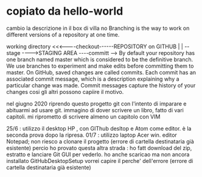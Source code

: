 # copiato da hello-world
cambio la descrizione in il box di villa
no
Branching is the way to work on different versions of a repository at one time.

working directory  <<<----checkout------REPOSITORY on GITHUB
        |                                        |
        --stage ---->STAGING AREA ----committ -->
By default your repository has one branch named master which is considered to be the definitive branch. We use branches to experiment and make edits before committing them to master.
On GitHub, saved changes are called commits. Each commit has an associated commit message, which is a description explaining why a particular change was made. Commit messages capture the history of your changes  cosi gli altri possono capiire il motivo.

nel giugno 2020 riprendo questo progetto git con l'intento di imparare e abituarmi ad usare git.
immagino di dover scrivere un libro, fatto di vari capitoli.
mi riprometto di scrivere almeno un capitolo con VIM

25/6 :  utilizzo  il desktop HP , con GIThub desltop e Atom  come editor.
      è la seconda prova dopo la ripresa.
01/7 :  utilizzo laptop Acer win. editor Notepad; non riesco a clonare il progetto 
	(errore di cartella destinataria già esistente)
	percio  ho provato questa altra strada : 
	ho fatt download del zip, estratto e lanciare Git GUI per  vederlo.
	ho anche scaricao ma non ancora installato GitHubDesktopSetup
	vorrei capire il perche' dell'errore (errore di cartella destinataria già esistente)
